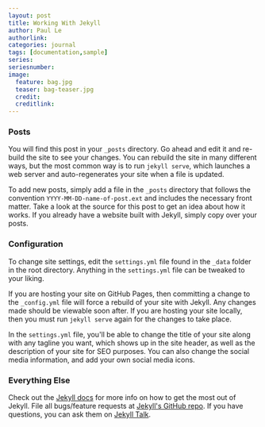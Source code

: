 ```yaml
---
layout: post
title: Working With Jekyll
author: Paul Le
authorlink: 
categories: journal
tags: [documentation,sample]
series: 
seriesnumber: 
image:
  feature: bag.jpg
  teaser: bag-teaser.jpg
  credit:
  creditlink:
---
```


### Posts

You will find this post in your `_posts` directory. Go ahead and edit it and re-build the site to see your changes. You can rebuild the site in many different ways, but the most common way is to run `jekyll serve`, which launches a web server and auto-regenerates your site when a file is updated.

To add new posts, simply add a file in the `_posts` directory that follows the convention `YYYY-MM-DD-name-of-post.ext` and includes the necessary front matter. Take a look at the source for this post to get an idea about how it works. If you already have a website built with Jekyll, simply copy over your posts.

### Configuration

To change site settings, edit the `settings.yml` file found in the `_data` folder in the root directory. Anything in the `settings.yml` file can be tweaked to your liking.

If you are hosting your site on GitHub Pages, then committing a change to the `_config.yml` file will force a rebuild of your site with Jekyll. Any changes made should be viewable soon after. If you are hosting your site locally, then you must run `jekyll serve` again for the changes to take place.

In the `settings.yml` file, you'll be able to change the title of your site along with any tagline you want, which shows up in the site header, as well as the description of your site for SEO purposes. You can also change the social media information, and add your own social media icons.

### Everything Else

Check out the [Jekyll docs][jekyll-docs] for more info on how to get the most out of Jekyll. File all bugs/feature requests at [Jekyll's GitHub repo][jekyll-gh]. If you have questions, you can ask them on [Jekyll Talk][jekyll-talk].

[jekyll-docs]: http://jekyllrb.com/docs/home
[jekyll-gh]:   https://github.com/jekyll/jekyll
[jekyll-talk]: https://talk.jekyllrb.com/
